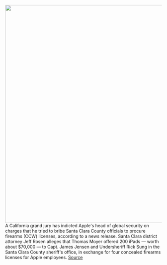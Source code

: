 <img src='https://cdn.vox-cdn.com/thumbor/QUfL3s_PYtmOiHVUij-FCZRsUo0=/0x0:1100x733/1200x800/filters:focal(462x279:638x455)/cdn.vox-cdn.com/uploads/chorus_image/image/67866810/ipad5sonny.0.jpg' width='700px' /><br/>
A California grand jury has indicted Apple's head of global security on charges that he tried to bribe Santa Clara County officials to procure firearms (CCW) licenses, according to a news release. Santa Clara district attorney Jeff Rosen alleges that Thomas Moyer offered 200 iPads — worth about $70,000 — to Capt. James Jensen and Undersheriff Rick Sung in the Santa Clara County sheriff's office, in exchange for four concealed firearms licenses for Apple employees.
<a href='https://www.theverge.com/2020/11/23/21611525/apple-ipads-bribes-concealed-gun-permits-security-head-accused-santa-clara'> Source <a/>